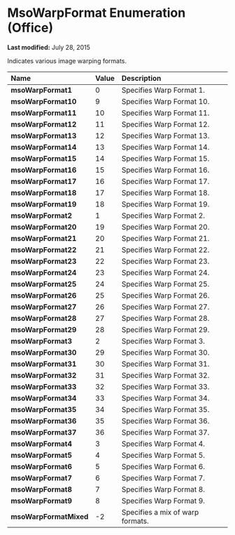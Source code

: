 
# MsoWarpFormat Enumeration (Office)

 **Last modified:** July 28, 2015

Indicates various image warping formats.


|**Name**|**Value**|**Description**|
|:-----|:-----|:-----|
| **msoWarpFormat1**|0|Specifies Warp Format 1.|
| **msoWarpFormat10**|9|Specifies Warp Format 10.|
| **msoWarpFormat11**|10|Specifies Warp Format 11.|
| **msoWarpFormat12**|11|Specifies Warp Format 12.|
| **msoWarpFormat13**|12|Specifies Warp Format 13.|
| **msoWarpFormat14**|13|Specifies Warp Format 14.|
| **msoWarpFormat15**|14|Specifies Warp Format 15.|
| **msoWarpFormat16**|15|Specifies Warp Format 16.|
| **msoWarpFormat17**|16|Specifies Warp Format 17.|
| **msoWarpFormat18**|17|Specifies Warp Format 18.|
| **msoWarpFormat19**|18|Specifies Warp Format 19.|
| **msoWarpFormat2**|1|Specifies Warp Format 2.|
| **msoWarpFormat20**|19|Specifies Warp Format 20.|
| **msoWarpFormat21**|20|Specifies Warp Format 21.|
| **msoWarpFormat22**|21|Specifies Warp Format 22.|
| **msoWarpFormat23**|22|Specifies Warp Format 23.|
| **msoWarpFormat24**|23|Specifies Warp Format 24.|
| **msoWarpFormat25**|24|Specifies Warp Format 25.|
| **msoWarpFormat26**|25|Specifies Warp Format 26.|
| **msoWarpFormat27**|26|Specifies Warp Format 27.|
| **msoWarpFormat28**|27|Specifies Warp Format 28.|
| **msoWarpFormat29**|28|Specifies Warp Format 29.|
| **msoWarpFormat3**|2|Specifies Warp Format 3.|
| **msoWarpFormat30**|29|Specifies Warp Format 30.|
| **msoWarpFormat31**|30|Specifies Warp Format 31.|
| **msoWarpFormat32**|31|Specifies Warp Format 32.|
| **msoWarpFormat33**|32|Specifies Warp Format 33.|
| **msoWarpFormat34**|33|Specifies Warp Format 34.|
| **msoWarpFormat35**|34|Specifies Warp Format 35.|
| **msoWarpFormat36**|35|Specifies Warp Format 36.|
| **msoWarpFormat37**|36|Specifies Warp Format 37.|
| **msoWarpFormat4**|3|Specifies Warp Format 4.|
| **msoWarpFormat5**|4|Specifies Warp Format 5.|
| **msoWarpFormat6**|5|Specifies Warp Format 6.|
| **msoWarpFormat7**|6|Specifies Warp Format 7.|
| **msoWarpFormat8**|7|Specifies Warp Format 8.|
| **msoWarpFormat9**|8|Specifies Warp Format 9.|
| **msoWarpFormatMixed**|-2|Specifies a mix of warp formats.|
